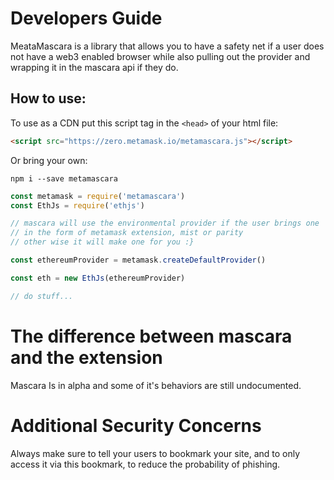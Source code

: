 # Developers Guide

MeataMascara is a library that allows you to have a safety net if a user does not
have a web3 enabled browser while also pulling out the provider and wrapping it in
the mascara api if they do.


## How to use:

To use as a CDN put this script tag in the `<head>` of your html file:

```html
<script src="https://zero.metamask.io/metamascara.js"></script>
```

Or bring your own:

`npm i --save metamascara`

```js
const metamask = require('metamascara')
const EthJs = require('ethjs')

// mascara will use the environmental provider if the user brings one
// in the form of metamask extension, mist or parity
// other wise it will make one for you :}

const ethereumProvider = metamask.createDefaultProvider()

const eth = new EthJs(ethereumProvider)

// do stuff...
```


# The difference between mascara and the extension
Mascara Is in alpha and some of it's behaviors are still undocumented.

# Additional Security Concerns

Always make sure to tell your users to bookmark your site, and to only access it via this bookmark, to reduce the probability of phishing.
